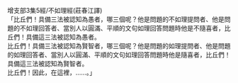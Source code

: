 增支部3集5經/不如理經(莊春江譯)  
「比丘們！具備三法被認知為愚者，哪三個呢？他是問題的不如理提問者、他是問題的不如理回答者、當別人以圓滿、平順的文句如理回答問題時他是不隨喜者，比丘們！具備這三法被認知為愚者。  
比丘們！具備三法被認知為賢智者，哪三個呢？他是問題的如理提問者、他是問題的如理回答者、當別人以圓滿、平順的文句如理回答問題時他是隨喜者，比丘們！具備這三法被認知為賢智者。  
比丘們！因此，在這裡，……。」  
  
  
